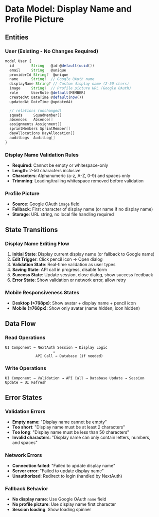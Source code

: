 # Data Model: Display Name and Profile Picture

## Entities

### User (Existing - No Changes Required)
```typescript
model User {
  id        String   @id @default(uuid())
  email     String   @unique
  providerId String?  @unique
  name      String?  // Google OAuth name
  displayName String? // Custom display name (2-50 chars)
  image     String?  // Profile picture URL (Google OAuth)
  role      UserRole @default(MEMBER)
  createdAt DateTime @default(now())
  updatedAt DateTime @updatedAt

  // relations (unchanged)
  squads     SquadMember[]
  absences   Absence[]
  assignments Assignment[]
  sprintMembers SprintMember[]
  dayAllocations DayAllocation[]
  auditLogs  AuditLog[]
}
```

### Display Name Validation Rules
- **Required**: Cannot be empty or whitespace-only
- **Length**: 2-50 characters inclusive
- **Characters**: Alphanumeric (a-z, A-Z, 0-9) and spaces only
- **Trimming**: Leading/trailing whitespace removed before validation

### Profile Picture
- **Source**: Google OAuth `image` field
- **Fallback**: First character of display name (or name if no display name)
- **Storage**: URL string, no local file handling required

## State Transitions

### Display Name Editing Flow
1. **Initial State**: Display current display name (or fallback to Google name)
2. **Edit Trigger**: Click pencil icon → Open dialog
3. **Validation State**: Real-time validation as user types
4. **Saving State**: API call in progress, disable form
5. **Success State**: Update session, close dialog, show success feedback
6. **Error State**: Show validation or network error, allow retry

### Mobile Responsiveness States
- **Desktop (>768px)**: Show avatar + display name + pencil icon
- **Mobile (≤768px)**: Show only avatar (name hidden, icon hidden)

## Data Flow

### Read Operations
```
UI Component → NextAuth Session → Display Logic
                      ↓
              API Call → Database (if needed)
```

### Write Operations
```
UI Component → Validation → API Call → Database Update → Session Update → UI Refresh
```

## Error States

### Validation Errors
- **Empty name**: "Display name cannot be empty"
- **Too short**: "Display name must be at least 2 characters"
- **Too long**: "Display name must be less than 50 characters"
- **Invalid characters**: "Display name can only contain letters, numbers, and spaces"

### Network Errors
- **Connection failed**: "Failed to update display name"
- **Server error**: "Failed to update display name"
- **Unauthorized**: Redirect to login (handled by NextAuth)

### Fallback Behavior
- **No display name**: Use Google OAuth `name` field
- **No profile picture**: Use display name first character
- **Session loading**: Show loading spinner